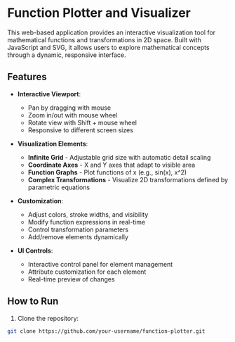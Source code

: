 # Function Plotter and Visualizer

This web-based application provides an interactive visualization tool for mathematical functions and transformations in 2D space. Built with JavaScript and SVG, it allows users to explore mathematical concepts through a dynamic, responsive interface.

## Features

- **Interactive Viewport**:
  - Pan by dragging with mouse
  - Zoom in/out with mouse wheel
  - Rotate view with Shift + mouse wheel
  - Responsive to different screen sizes

- **Visualization Elements**:
  - **Infinite Grid** - Adjustable grid size with automatic detail scaling
  - **Coordinate Axes** - X and Y axes that adapt to visible area
  - **Function Graphs** - Plot functions of x (e.g., sin(x), x^2)
  - **Complex Transformations** - Visualize 2D transformations defined by parametric equations

- **Customization**:
  - Adjust colors, stroke widths, and visibility
  - Modify function expressions in real-time
  - Control transformation parameters
  - Add/remove elements dynamically

- **UI Controls**:
  - Interactive control panel for element management
  - Attribute customization for each element
  - Real-time preview of changes

## How to Run

1. Clone the repository:
```bash
git clone https://github.com/your-username/function-plotter.git